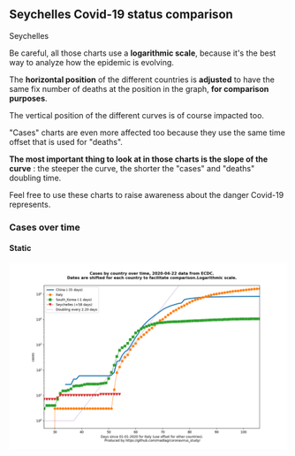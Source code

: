## Seychelles Covid-19 status comparison 

Seychelles



Be careful, all those charts use a **logarithmic scale**, because it's the best way to analyze how the epidemic is evolving.
 
The **horizontal position** of the different countries is **adjusted** to have the same fix number of deaths at the position in the graph, **for comparison purposes**.

The vertical position of the different curves is of course impacted too.

"Cases" charts are even more affected too because they use the same time offset that is used for "deaths".

**The most important thing to look at in those charts is the slope of the curve** : the steeper the curve, the shorter the "cases" and "deaths" doubling time.

Feel free to use these charts to raise awareness about the danger Covid-19 represents. 


 
### Cases over time
 
#### Static
![Seychelles covid-19 cases static chart](https://raw.githubusercontent.com/madlag/coronavirus_study/master/notebooks/graphs/2020-04-22/countries/Seychelles/2020-04-22_Seychelles_cases.png "Seychelles covid-19 cases static chart")   

